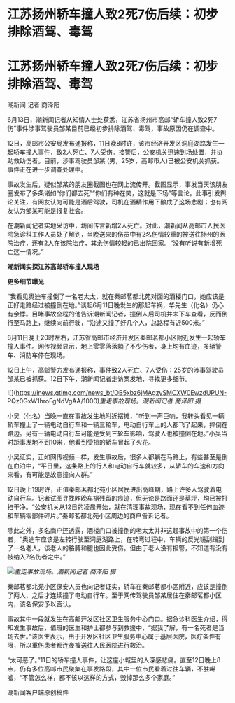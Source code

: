 # 江苏扬州轿车撞人致2死7伤后续：初步排除酒驾、毒驾

# 江苏扬州轿车撞人致2死7伤后续：初步排除酒驾、毒驾

潮新闻 记者 商泽阳

6月13日，潮新闻记者从知情人士处获悉，江苏省扬州市高邮“轿车撞人致2死7伤”事件涉事驾驶员邹某目前已经初步排除酒驾、毒驾，事故原因仍在调查中。

12日，高邮市公安局发布通报称，11日晚8时许，该市经济开发区洞庭湖路发生一起轿车撞人事件，致2人死亡、7人受伤。接警后，公安机关迅速到场处置，并协助救助伤者。目前，涉事驾驶员邹某
(男，25岁，高邮市人)已被公安机关抓获。事件正在进一步调查处理中。

事故发生后，疑似邹某的朋友圈截图也在网上流传开。截图显示，事发当天该朋友圈发布了多条诸如“你们都去死”“你们有种在笑，这就是下场”等言论。此事引发舆论关注，有网友认为可能是酒后驾驶，司机在酒精作用下酿成了这场悲剧；也有网友认为邹某可能是报复社会。

在潮新闻记者实地采访中，坊间传言新增2人死亡。对此，潮新闻从高邮市人民医院急诊科工作人员处了解到，当晚送来的伤员中有2名伤情较重的被送往扬州的医院治疗，还有2人在该院治疗，其余伤情较轻的已出院回家。“没有听说有新增死亡这一情况。”

**潮新闻实探江苏高邮轿车撞人现场**

**更多细节曝光**

“我看见奥迪车撞倒了一名老太太，就在秦邮茗都北苑对面的酒楼门口，她应该是正好走路经过被撞倒在地。”谈起6月11日晚发生的那起车祸，华先生（化名）仍心有余悸。目睹事故全程的他告诉潮新闻记者，撞倒人后司机并未下车查看，反而倒行至马路上，继续向前行驶，“沿途又撞了好几个人，总路程有近500米。”

6月11日晚上20时左右，江苏省高邮市经济开发区秦邮茗都小区附近发生一起轿车撞人事件。网传视频显示，地上零零落落躺了不少伤者，身上均有血迹，多辆警车、消防车停在现场。

12日上午，高邮警方发布通报称，事件致2人死亡、7人受伤；25岁的涉事驾驶员邹某已被抓获。12日下午，潮新闻记者走访案发地，寻找更多细节。

![](https://inews.gtimg.com/news_bt/OB5xbz6jMAgzySMCXW0EwzdUPUN-
PQz0GxW1hroFgNdVgAA/1000)_重走事故现场。潮新闻记者 商泽阳 摄_

小吴（化名）当晚一直在事故发生地附近摆摊，“听到一声巨响，我转头看见一辆轿车撞上了一辆电动自行车和一辆三轮车，电动自行车上的人都飞了起来，摔倒在路边。另有一辆电动自行车可能是受到三轮车影响，驾驶人也被撞倒在地。”小吴当时距事发地不到10米，他看到受损的轿车冒起了火花。

小吴证实，正如网传视频一样，发生事故后，很多人都躺在马路上，有些甚至是倒在血泊中，“平日里，这条路上的行人和电动自行车就较多，从轿车的车速和方向来看，有可能是故意撞向人群。”

12日晚上19时许，正值秦邮茗都北苑小区居民进出高峰期，路上许多人驾驶着电动自行车。记者试图寻找昨晚车祸残留的痕迹，但无论是路面还是草坪，均已被打扫干净。“公安机关从12日的凌晨开始，就在清理事故现场，现在看不到任何血迹和车辆零部件碎片。”秦邮茗都北苑小区周边的商户告诉记者。

除此之外，多名商户还透露，酒楼门口被撞倒的老太太并非这起事故中的第一个伤者，“奥迪车应该是左转行驶至洞庭湖路上，在转弯过程中，车辆的反光镜刮蹭到了一名老人，该老人的胳膊和腿也因此受伤。但由于老人没有报警，不知道有没有被纳入7名伤者之中。”

![](https://inews.gtimg.com/news_bt/OULc2bmScfunicOQuAZJt8z6sckbpUgGKTRvEkBLPx7JsAA/1000)_重走事故现场。潮新闻记者
商泽阳 摄_

秦邮茗都北苑小区保安人员也向记者证实，轿车在秦邮茗都小区附近，应该是撞倒了两人，之后才连续撞了电动自行车。至于网传驾驶员邹某居住在秦邮茗都小区内，该名保安予以否认。

事故其中一段就发生在高邮开发区社区卫生服务中心门口。据急诊科医生介绍，得知发生事故后，值班的医生和护士都参与到救援中，“据我了解，有一名死者是当场去世。”该医生表示，由于开发区社区卫生服务中心属于基层医院，医疗条件有限，所以重伤患者都连夜被送往人民医院进行救治。

“太可恶了。”11日的轿车撞人事件，让这座小城里的人深感悲痛。直至12日晚上8点，仍有多位高邮市民聚集在事发路段，其中一位市民看着过往车辆，不胜唏嘘，“不管怎么样，都不该以这样的方式，毁掉那么多个家庭。”

潮新闻客户端原创稿件

